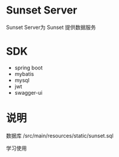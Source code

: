 # Sunset Server
Sunset Server为 Sunset 提供数据服务
# SDK
- spring boot
- mybatis
- mysql
- jwt
- swagger-ui
# 说明
 数据库 /src/main/resources/static/sunset.sql

 学习使用


